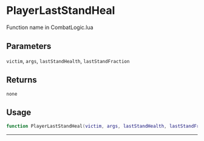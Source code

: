 # PlayerLastStandHeal
Function name in CombatLogic.lua
## Parameters
`victim`, `args`, `lastStandHealth`, `lastStandFraction`
## Returns
`none`
## Usage
```lua
function PlayerLastStandHeal(victim, args, lastStandHealth, lastStandFraction)
```
---

